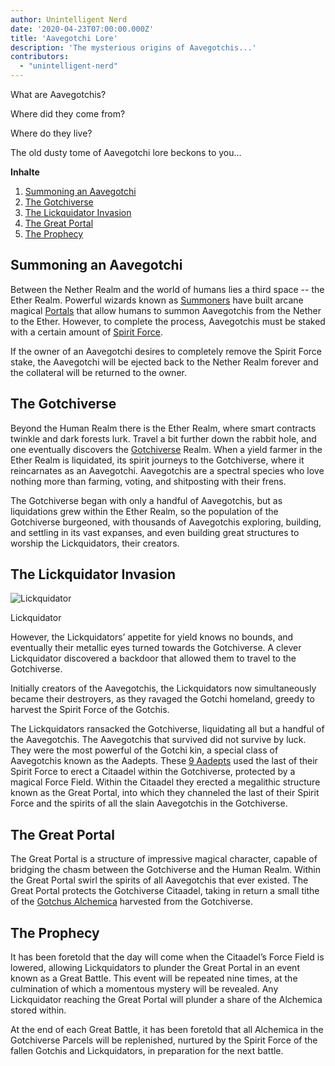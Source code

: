 ```yaml
---
author: Unintelligent Nerd
date: '2020-04-23T07:00:00.000Z'
title: 'Aavegotchi Lore'
description: 'The mysterious origins of Aavegotchis...'
contributors:
  - "unintelligent-nerd"
---
```


What are Aavegotchis?

Where did they come from?

Where do they live?

The old dusty tome of Aavegotchi lore beckons to you...

<div class="contentsBox">

**Inhalte**

<ol>
<li><a href=#summoning-an-aavegotchi>Summoning an Aavegotchi</a></li>
<li><a href=#the-gotchiverse>The Gotchiverse</a></li>
<li><a href=#the-lickquidator-invasion>The Lickquidator Invasion</a></li>
<li><a href=#the-great-portal>The Great Portal</a></li>
<li><a href=#the-prophecy>The Prophecy</a></li>
</ol>

</div>

## Summoning an Aavegotchi

Between the Nether Realm and the world of humans lies a third space -- the Ether Realm. Powerful wizards known as [Summoners](/team#summoners) have built arcane magical [Portals](/portals) that allow humans to summon Aavegotchis from the Nether to the Ether. However, to complete the process, Aavegotchis must be staked with a certain amount of [Spirit Force](/spirit-force).

If the owner of an Aavegotchi desires to completely remove the Spirit Force stake, the Aavegotchi will be ejected back to the Nether Realm forever and the collateral will be returned to the owner.

## The Gotchiverse

Beyond the Human Realm there is the Ether Realm, where smart contracts twinkle and dark forests lurk. Travel a bit further down the rabbit hole, and one eventually discovers the [Gotchiverse](/gotchiverse) Realm. When a yield farmer in the Ether Realm is liquidated, its spirit journeys to the Gotchiverse, where it reincarnates as an Aavegotchi. Aavegotchis are a spectral species who love nothing more than farming, voting, and shitposting with their frens.

The Gotchiverse began with only a handful of Aavegotchis, but as liquidations grew within the Ether Realm, so the population of the Gotchiverse burgeoned, with thousands of Aavegotchis exploring, building, and settling in its vast expanses, and even building great structures to worship the Lickquidators, their creators.

## The Lickquidator Invasion

<div class="headerImageContainer">
<img src="/gotchiverse/lickquidator.gif" class="headerImage" alt="Lickquidator">
<p class="headerImageText">Lickquidator</p>
</div>

However, the Lickquidators’ appetite for yield knows no bounds, and eventually their metallic eyes turned towards the Gotchiverse. A clever Lickquidator discovered a backdoor that allowed them to travel to the Gotchiverse.

Initially creators of the Aavegotchis, the Lickquidators now simultaneously became their destroyers, as they ravaged the Gotchi homeland, greedy to harvest the Spirit Force of the Gotchis.

The Lickquidators ransacked the Gotchiverse, liquidating all but a handful of the Aavegotchis. The Aavegotchis that survived did not survive by luck. They were the most powerful of the Gotchi kin, a special class of Aavegotchis known as the Aadepts. These [9 Aadepts](/the-nine-aadepts) used the last of their Spirit Force to erect a Citaadel within the Gotchiverse, protected by a magical Force Field. Within the Citaadel they erected a megalithic structure known as the Great Portal, into which they channeled the last of their Spirit Force and the spirits of all the slain Aavegotchis in the Gotchiverse.

## The Great Portal

The Great Portal is a structure of impressive magical character, capable of bridging the chasm between the Gotchiverse and the Human Realm. Within the Great Portal swirl the spirits of all Aavegotchis that ever existed. The Great Portal protects the Gotchiverse Citaadel, taking in return a small tithe of the [Gotchus Alchemica](/gotchus-alchemica) harvested from the Gotchiverse.

## The Prophecy

It has been foretold that the day will come when the Citaadel’s Force Field is lowered, allowing Lickquidators to plunder the Great Portal in an event known as a Great Battle. This event will be repeated nine times, at the culmination of which a momentous mystery will be revealed. Any Lickquidator reaching the Great Portal will plunder a share of the Alchemica stored within.

At the end of each Great Battle, it has been foretold that all Alchemica in the Gotchiverse Parcels will be replenished, nurtured by the Spirit Force of the fallen Gotchis and Lickquidators, in preparation for the next battle. 
